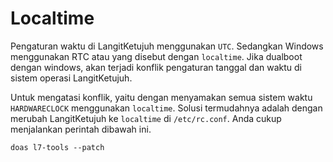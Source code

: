 # Localtime

Pengaturan waktu di LangitKetujuh menggunakan `UTC`. Sedangkan Windows menggunakan RTC atau yang disebut dengan `localtime`. Jika dualboot dengan windows, akan terjadi konflik pengaturan tanggal dan waktu di sistem operasi LangitKetujuh.

Untuk mengatasi konflik, yaitu dengan menyamakan semua sistem waktu `HARDWARECLOCK` menggunakan `localtime`. Solusi termudahnya adalah dengan merubah LangitKetujuh ke `localtime` di `/etc/rc.conf`. Anda cukup menjalankan perintah dibawah ini.

```
doas l7-tools --patch
```
